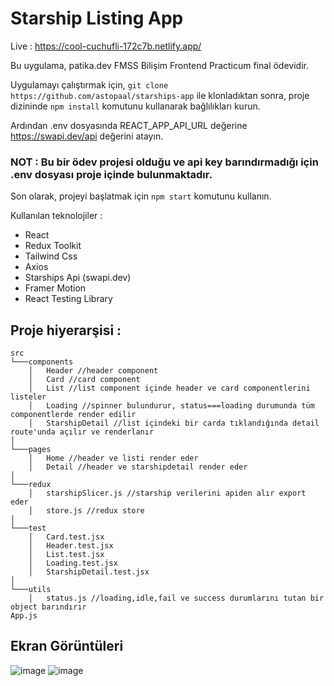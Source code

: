 # Starship Listing App

Live : https://cool-cuchufli-172c7b.netlify.app/

Bu uygulama, patika.dev FMSS Bilişim Frontend Practicum final ödevidir.

Uygulamayı çalıştırmak için, `git clone https://github.com/astopaal/starships-app` ile klonladıktan sonra, proje dizininde `npm install` komutunu kullanarak bağlılıkları kurun.

Ardından .env dosyasında REACT_APP_API_URL değerine https://swapi.dev/api değerini atayın. 

### NOT : Bu bir ödev projesi olduğu ve api key barındırmadığı için .env dosyası proje içinde bulunmaktadır. 

Son olarak, projeyi başlatmak için `npm start` komutunu kullanın.

Kullanılan teknolojiler : 
- React
- Redux Toolkit
- Tailwind Css
- Axios
- Starships Api (swapi.dev)
- Framer Motion
- React Testing Library

## Proje hiyerarşisi : 
```
src   
└───components
    │   Header //header component
    │   Card //card component
    │   List //list component içinde header ve card componentlerini listeler
    │   Loading //spinner bulundurur, status===loading durumunda tüm componentlerde render edilir
    │   StarshipDetail //list içindeki bir carda tıklandığında detail route'unda açılır ve renderlanır
│   
└───pages
    │   Home //header ve listi render eder
    │   Detail //header ve starshipdetail render eder
│   
└───redux
    │   starshipSlicer.js //starship verilerini apiden alır export eder
    │   store.js //redux store
│   
└───test
    │   Card.test.jsx
    │   Header.test.jsx
    │   List.test.jsx
    │   Loading.test.jsx
    │   StarshipDetail.test.jsx
│   
└───utils
    │   status.js //loading,idle,fail ve success durumlarını tutan bir object barındırır
App.js
```


## Ekran Görüntüleri

![image](https://user-images.githubusercontent.com/85809119/235360909-86f6d1a3-d51a-40ba-af74-dd206d9cd6d5.png)
![image](https://user-images.githubusercontent.com/85809119/235360916-233f3921-d50b-4f69-b764-bfd953bc7858.png)
